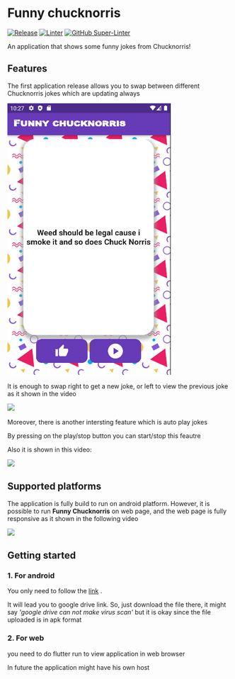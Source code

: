 # Funny chucknorris

[![Release](https://github.com/AhmadAlhussin2/jokesapp/actions/workflows/flutter.yml/badge.svg?branch=main)](https://github.com/AhmadAlhussin2/jokesapp/actions/workflows/flutter.yml)
[![Linter](https://github.com/AhmadAlhussin2/jokesapp/actions/workflows/analyze.yml/badge.svg)](https://github.com/AhmadAlhussin2/jokesapp/actions/workflows/analyze.yml)
[![GitHub Super-Linter](https://github.com/AhmadAlhussin2/jokesapp/workflows/Lint%20Code%20Base/badge.svg)](https://github.com/AhmadAlhussin2/jokesapp/actions/workflows/linter.yml)


An application that shows some funny jokes from Chucknorris! 

## Features

The first application release allows you to swap between different Chucknorris jokes which are updating always

![alt text](https://github.com/AhmadAlhussin2/jokesapp/blob/main/images/firstlayout.png?raw=true)

It is enough to swap right to get a new joke, or left to view the previous joke as it shown in the video

<img src="https://user-images.githubusercontent.com/102483482/172067944-be62e0cc-2f2a-4a45-9ef7-120ecf515204.gif" height=700>

Moreover, there is another intersting feature which is auto play jokes 

By pressing on the play/stop button you can start/stop this feautre

Also it is shown in this video:

<img src="https://user-images.githubusercontent.com/102483482/172068225-81be73fa-8e77-4121-aaf4-e8f21dc0eb20.gif" height=700>


## Supported platforms
The application is fully build to run on android platform.
However, it is possible to run **Funny Chucknorris** on web page, and the web page is fully responsive as it shown in the following video


<img src="https://user-images.githubusercontent.com/102483482/172069374-2258d3c0-b596-4100-9827-9b4b47e170bb.gif" width=500>

## Getting started

### 1. For android
You only need to follow the [link](https://drive.google.com/file/d/1ocFxvutNLD8n7t2H7ei_4MvdBDebbXPr/view?usp=sharing) .

It will lead you to google drive link. So, just download the file there, it might say _'google drive can not make virus scan'_ but it is okay since the file uploaded is in apk format

### 2. For web

you need to do flutter run to view application in web browser

In future the application might have his own host

